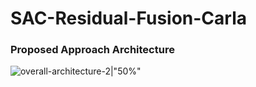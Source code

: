 # SAC-Residual-Fusion-Carla

### Proposed Approach Architecture

![overall-architecture-2|"50%"](https://github.com/CMVS-Lab/SAC-Residual-Fusion-CARLA/assets/56114938/7a5b6658-f4a4-47ae-827a-c37a05f2d076)
